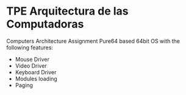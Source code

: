 # TPE Arquitectura de las Computadoras #
Computers Architecture Assignment
Pure64 based 64bit OS with the following features:
- Mouse Driver
- Video Driver
- Keyboard Driver
- Modules loading
- Paging
